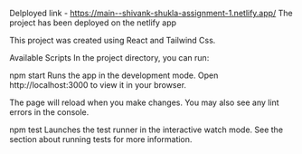 Delployed link - https://main--shivank-shukla-assignment-1.netlify.app/
The project has been deployed on the netlify app


This project was created using React and Tailwind Css.

Available Scripts
In the project directory, you can run:

npm start
Runs the app in the development mode.
Open http://localhost:3000 to view it in your browser.

The page will reload when you make changes.
You may also see any lint errors in the console.

npm test
Launches the test runner in the interactive watch mode.
See the section about running tests for more information.